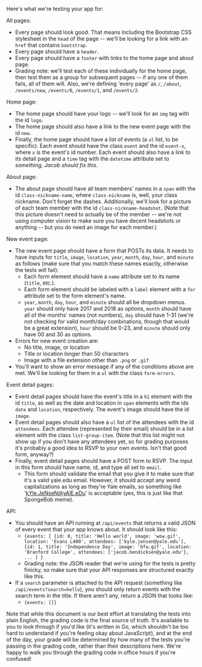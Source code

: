 Here's what we're testing your app for:

All pages:
* Every page should look good. That means including the Bootstrap CSS stylesheet in the `head` of the page -- we'll be looking for a link with an `href` that contains `bootstrap`.
* Every page should have a `header`.
* Every page should have a `footer` with links to the home page and about page.
* Grading note: we'll test each of these individually for the home page, then test them as a group for subsequent pages -- if any one of them fails, all of them will. Also, we're defining 'every page' as `/`, `/about`, `/events/new`, `/events/0`, `/events/1`, and `/events/2`.

Home page:
* The home page should have your logo -- we'll look for an `img` tag with the id `logo`.
* The home page should also have a link to the new event page with the id `new`.
* Finally, the home page should have a list of events (a `ul` list, to be specific). Each event should have the class `event` and the id `event-x`, where `x` is the event's id number. Each event should also have a link to its detail page and a `time` tag with the `datetime` attribute set to *something, Jacob should fix this*.

About page:
* The about page should have all team members' names in a `span` with the id `class-nickname-name`, where `class-nickname` is, well, your class nickname. Don't forget the dashes. Additionally, we'll look for a picture of each team member with the id `class-nickname-headshot`. (Note that this picture doesn't need to actually be of the member -- we're not using computer vision to make sure you have decent headshots or anything -- but you do need an image for each member.)

New event page:
* The new event page should have a form that POSTs its data. It needs to have inputs for `title`, `image`, `location`, `year`, `month`, `day`, `hour`, and `minute` as follows (make sure that you match these names exactly, otherwise the tests will fail):
    * Each form element should have a `name` attribute set to its name (`title`, etc.).
    * Each form element should be labeled with a `label` element with a `for` attribute set to the form element's name.
    * `year`, `month`, `day`, `hour`, and `minute` should all be dropdown menus. `year` should only have 2017 and 2018 as options, `month` should have all of the months' names (not numbers), `day` should have 1-31 (we're not checking for valid month/day combinations, though that would be a great extension), `hour` should be 0-23, and `minute` should only have 00 and 30 as options.
* Errors for new event creation are:
    * No title, image, or location
    * Title or location longer than 50 characters
    * Image with a file extension other than `.png` or `.gif`
* You'll want to show an error message if any of the conditions above are met. We'll be looking for them in a `ul` with the class `form-errors`.

Event detail pages:
* Event detail pages should have the event's title in a `h1` element with the id `title`, as well as the date and location in `span` elements with the ids `date` and `location`, respectively. The event's image should have the id `image`.
* Event detail pages should also have a `ul` list of the attendees with the id `attendees`. Each attendee (represented by their email) should be in a list element with the class `list-group-item`. (Note that this list might not show up if you don't have any attendees yet, so for grading purposes it's probably a good idea to RSVP to your own events. Isn't that good form, anyway?)
* Finally, event detail pages should have a POST form to RSVP. The input in this form should have name, id, and type all set to `email`.
    * This form should validate the email that you give it to make sure that it's a valid yale.edu email. However, it should accept any weird capitalizations as long as they're Yale emails, so something like 'kYle.JeNseN@yAlE.eDu' is acceptable (yes, this is just like that SpongeBob meme).

API:
* You should have an API running at `/api/events` that returns a valid JSON of every event that your app knows about. It should look like this:
    * `{events: [
            {id: 0,
            title: 'Hello world',
            image: 'wow.gif',
            location: 'Evans L400',
            attendees: ['kyle.jensen@yale.edu'],
            {id: 1,
            title: 'Independence Day',
            image: 'bfa.gif',
            location: 'Branford College',
            attendees: ['jacob.bendicksen@yale.edu'},
            ...
            ]
        }`
    * Grading note: the JSON reader that we're using for the tests is pretty finicky, so make sure that your API responses are structured exactly like this.
* If a `search` parameter is attached to the API request (something like `/api/events?search=hello`), you should only return events with the search term in the title. If there aren't any, return a JSON that looks like:
    * `{events: []}`

Note that while this document is our best effort at translating the tests into plain English, the grading code is the final source of truth. It's available to you to look through if you'd like (it's written in Go, which shouldn't be too hard to understand if you're feeling okay about JavaScript), and at the end of the day, your grade will be determined by how many of the tests you're passing in the grading code, rather than their descriptions here. We're happy to walk you through the grading code in office hours if you're confused!

